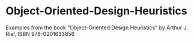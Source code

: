 # Object-Oriented-Design-Heuristics
Examples from the book "Object-Oriented Design Heuristics" by Arthur J. Riel, ISBN 978-0201633856
